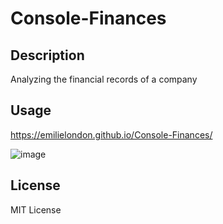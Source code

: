 # Console-Finances

## Description

Analyzing the financial records of a company

## Usage

https://emilielondon.github.io/Console-Finances/

![image](https://user-images.githubusercontent.com/91503119/209316040-c26a9ad6-7650-4632-a0d6-5808a692a817.png)


## License

MIT License
